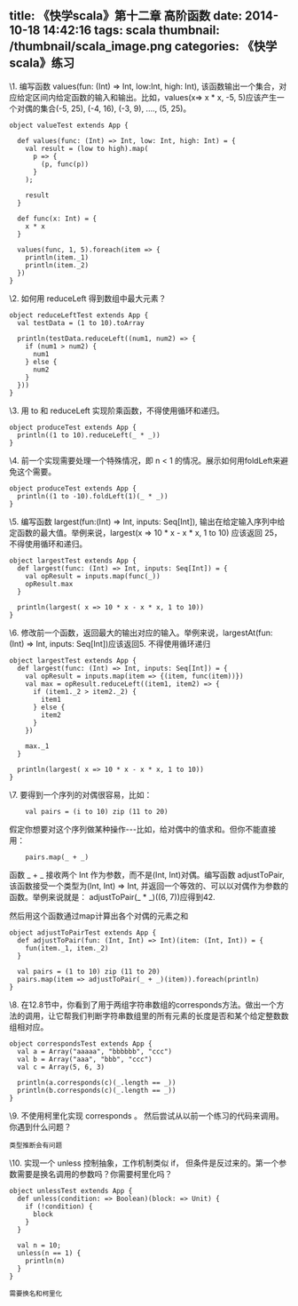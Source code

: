 title: 《快学scala》第十二章 高阶函数 
date: 2014-10-18 14:42:16
tags: scala
thumbnail: /thumbnail/scala_image.png
categories: 《快学scala》练习
---

\1. 编写函数 values(fun: (Int) =\> Int, low:Int, high: Int), 该函数输出一个集合，对应给定区间内给定函数的输入和输出。比如，values(x=\> x \* x, -5, 5)应该产生一个对偶的集合(-5, 25), (-4, 16), (-3, 9), ...., (5, 25)。

```
object valueTest extends App {

  def values(func: (Int) => Int, low: Int, high: Int) = {
    val result = (low to high).map(
      p => {
        (p, func(p))
      }
    );

    result
  }

  def func(x: Int) = {
    x * x
  }

  values(func, 1, 5).foreach(item => {
    println(item._1)
    println(item._2)
  })
}
```

\2. 如何用 reduceLeft 得到数组中最大元素？

```
object reduceLeftTest extends App {
  val testData = (1 to 10).toArray

  println(testData.reduceLeft((num1, num2) => {
    if (num1 > num2) {
      num1
    } else {
      num2
    }
  }))
} 
```

\3. 用 to 和 reduceLeft 实现阶乘函数，不得使用循环和递归。

```
object produceTest extends App {
  println((1 to 10).reduceLeft(_ * _))
}
```

\4. 前一个实现需要处理一个特殊情况，即 n < 1 的情况。展示如何用foldLeft来避免这个需要。

```
object produceTest extends App {
  println((1 to -10).foldLeft(1)(_ * _))
}
```

\5. 编写函数 largest(fun:(Int) => Int, inputs: Seq[Int]), 输出在给定输入序列中给定函数的最大值。举例来说，largest(x =\> 10 \* x - x \* x, 1 to 10) 应该返回 25，不得使用循环和递归。

```
object largestTest extends App {
  def largest(func: (Int) => Int, inputs: Seq[Int]) = {
    val opResult = inputs.map(func(_))
    opResult.max
  }               

  println(largest( x => 10 * x - x * x, 1 to 10))
} 
```

\6. 修改前一个函数，返回最大的输出对应的输入。举例来说，largestAt(fun: (Int) =\> Int, inputs: Seq[Int])应该返回5. 不得使用循环递归

```
object largestTest extends App {
  def largest(func: (Int) => Int, inputs: Seq[Int]) = {
    val opResult = inputs.map(item => {(item, func(item))})
    val max = opResult.reduceLeft((item1, item2) => {
      if (item1._2 > item2._2) {
        item1
      } else {
        item2
      }
    })

    max._1
  } 
  
  println(largest( x => 10 * x - x * x, 1 to 10))
}
```

\7. 要得到一个序列的对偶很容易，比如：

```
    val pairs = (i to 10) zip (11 to 20)
```

假定你想要对这个序列做某种操作---比如，给对偶中的值求和。但你不能直接用：

```
    pairs.map(_ + _)
```

函数 \_ + \_ 接收两个 Int 作为参数，而不是(Int, Int)对偶。编写函数 adjustToPair, 该函数接受一个类型为(Int, Int) => Int, 并返回一个等效的、可以以对偶作为参数的函数。举例来说就是： adjustToPair(\_ \* \_)((6, 7))应得到42.

然后用这个函数通过map计算出各个对偶的元素之和

```
object adjustToPairTest extends App {
  def adjustToPair(fun: (Int, Int) => Int)(item: (Int, Int)) = {
    fun(item._1, item._2)
  }

  val pairs = (1 to 10) zip (11 to 20)
  pairs.map(item => adjustToPair(_ + _)(item)).foreach(println)
}
```

\8. 在12.8节中，你看到了用于两组字符串数组的corresponds方法。做出一个方法的调用，让它帮我们判断字符串数组里的所有元素的长度是否和某个给定整数数组相对应。

```
object correspondsTest extends App {
  val a = Array("aaaaa", "bbbbbb", "ccc")
  val b = Array("aaa", "bbb", "ccc")
  val c = Array(5, 6, 3)

  println(a.corresponds(c)(_.length == _))
  println(b.corresponds(c)(_.length == _))
} 
```

\9. 不使用柯里化实现 corresponds 。 然后尝试从以前一个练习的代码来调用。你遇到什么问题？

```
类型推断会有问题
```

\10. 实现一个 unless 控制抽象，工作机制类似 if， 但条件是反过来的。第一个参数需要是换名调用的参数吗？你需要柯里化吗？

```
object unlessTest extends App {
  def unless(condition: => Boolean)(block: => Unit) {
    if (!condition) {
      block
    }
  }

  val n = 10;
  unless(n == 1) {
    println(n)
  }
}

需要换名和柯里化
```
